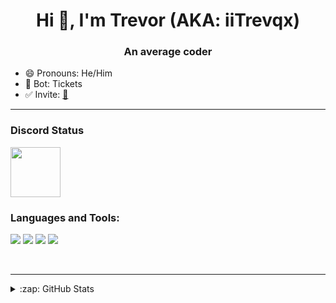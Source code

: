 <h1 align="center">Hi 👋, I'm Trevor (AKA: iiTrevqx)</h1>
<h3 align="center">An average coder</h3>

- 😄 Pronouns: He/Him
- 🤖 Bot: Tickets
- ✅ Invite: [👤](https://dsc.gg/captchas)

---

### Discord Status
<a href="https://discord.com/users/348893877933178880">
<img height="80px" src="https://discord.c99.nl/widget/theme-4/348893877933178880.png" />
</a>

</br>

### Languages and Tools:
<p align="left">
<img src="https://img.shields.io/badge/Node.JS-black?style=for-the-badge&logo=node.js" />
<img src="https://img.shields.io/badge/-HTML5-black?style=for-the-badge&logo=HTML5" />
<img src="https://img.shields.io/badge/CSS-black?style=for-the-badge&logo=css3&logoColor=#1572B6" />
<img src="https://img.shields.io/badge/Javascript-black?style=for-the-badge&logo=javascript" />
</p>
<br />

---

<details>
  <summary>:zap: GitHub Stats</summary>
</br>
<img align="center" alt="iiTrevqx's GitHub Stats" src="https://github-readme-stats.vercel.app/api?username=iiTrevqx&show_icons=true&locale=en&theme=dark&layout=compact" />
